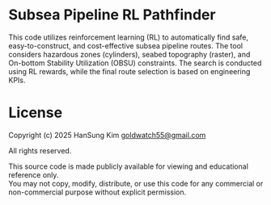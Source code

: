 # Subsea Pipeline RL Pathfinder
This code utilizes reinforcement learning (RL) to automatically find safe, easy-to-construct, and cost-effective subsea pipeline routes. The tool considers hazardous zones (cylinders), seabed topography (raster), and On-bottom Stability Utilization (OBSU) constraints. The search is conducted using RL rewards, while the final route selection is based on engineering KPIs.

# License
Copyright (c) 2025 HanSung Kim goldwatch55@gmail.com

All rights reserved.

This source code is made publicly available for viewing and educational reference only.  
You may not copy, modify, distribute, or use this code for any commercial or non-commercial purpose without explicit permission.
